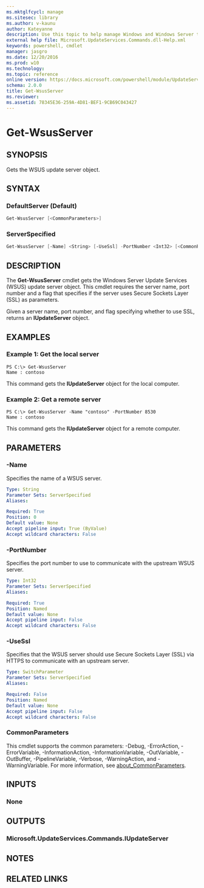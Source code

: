 ```yaml
---
ms.mktglfcycl: manage
ms.sitesec: library
ms.author: v-kaunu
author: Kateyanne
description: Use this topic to help manage Windows and Windows Server technologies with Windows PowerShell.
external help file: Microsoft.UpdateServices.Commands.dll-Help.xml
keywords: powershell, cmdlet
manager: jasgro
ms.date: 12/20/2016
ms.prod: w10
ms.technology: 
ms.topic: reference
online version: https://docs.microsoft.com/powershell/module/UpdateServices/Get-WsusServer?view=win10-ps
schema: 2.0.0
title: Get-WsusServer
ms.reviewer:
ms.assetid: 78345E36-259A-4D81-BEF1-9CB69C043427
---
```


# Get-WsusServer

## SYNOPSIS

Gets the WSUS update server object.

## SYNTAX

### DefaultServer (Default)

```powershell
Get-WsusServer [<CommonParameters>]
```

### ServerSpecified

```powershell
Get-WsusServer [-Name] <String> [-UseSsl] -PortNumber <Int32> [<CommonParameters>]
```

## DESCRIPTION

The **Get-WsusServer** cmdlet gets the Windows Server Update Services (WSUS) update server object. This cmdlet requires the server name, port number and a flag that specifies if the server uses Secure Sockets Layer (SSL) as parameters.

Given a server name, port number, and flag specifying whether to use SSL, returns an **IUpdateServer** object.

## EXAMPLES

### Example 1: Get the local server

```text
PS C:\> Get-WsusServer
Name : contoso
```

This command gets the **IUpdateServer** object for the local computer.

### Example 2: Get a remote server

```text
PS C:\> Get-WsusServer -Name "contoso" -PortNumber 8530
Name : contoso
```

This command gets the **IUpdateServer** object for a remote computer.

## PARAMETERS

### -Name

Specifies the name of a WSUS server.

```yaml
Type: String
Parameter Sets: ServerSpecified
Aliases:

Required: True
Position: 0
Default value: None
Accept pipeline input: True (ByValue)
Accept wildcard characters: False
```

### -PortNumber

Specifies the port number to use to communicate with the upstream WSUS server.

```yaml
Type: Int32
Parameter Sets: ServerSpecified
Aliases:

Required: True
Position: Named
Default value: None
Accept pipeline input: False
Accept wildcard characters: False
```

### -UseSsl

Specifies that the WSUS server should use Secure Sockets Layer (SSL) via HTTPS to communicate with an upstream server.

```yaml
Type: SwitchParameter
Parameter Sets: ServerSpecified
Aliases:

Required: False
Position: Named
Default value: None
Accept pipeline input: False
Accept wildcard characters: False
```

### CommonParameters

This cmdlet supports the common parameters: -Debug, -ErrorAction, -ErrorVariable, -InformationAction, -InformationVariable, -OutVariable, -OutBuffer, -PipelineVariable, -Verbose, -WarningAction, and -WarningVariable. For more information, see [about_CommonParameters](https://go.microsoft.com/fwlink/?LinkID=113216).

## INPUTS

### None

## OUTPUTS

### Microsoft.UpdateServices.Commands.IUpdateServer

## NOTES

## RELATED LINKS
